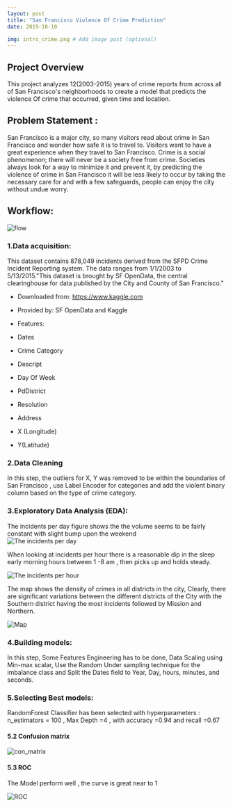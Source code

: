 ```yaml
---
layout: post
title: "San Francisco Violence Of Crime Prediction"
date: 2019-10-10

img: intro_crime.png # Add image post (optional)
---
```



## Project Overview 

This project analyzes 12(2003-2015) years of crime reports from across all of San Francisco's neighborhoods to create a model that predicts the violence Of crime  that occurred, given time and location.

## Problem Statement :
San Francisco is a major city, so many visitors read about crime in San Francisco and wonder how safe it is to travel to. Visitors want to have a great experience when they travel to San Francisco. Crime is a social phenomenon; there will never be a society free from crime. Societies always look for a way to minimize it and prevent it, by predicting the violence of crime in San Francisco it will be less likely to occur by taking the necessary care for and with a few safeguards, people can enjoy the city without undue worry.




## Workflow:

![flow]({{site.url}}//assets/img/flow3.png)

### 1.Data acquisition:
This dataset contains 878,049 incidents derived from the SFPD Crime Incident Reporting system. The data ranges from 1/1/2003 to 5/13/2015."This dataset is brought by SF OpenData, the central clearinghouse for data published by the City and County of San Francisco."

+ Downloaded from: https://www.kaggle.com
+ Provided by: SF OpenData and Kaggle

+ Features: 
+ Dates
+ Crime Category
+ Descript
+ Day Of Week
+ PdDistrict
+ Resolution
+ Address
+ X (Longitude)
+ Y(Latitude)


### 2.Data Cleaning

In this step, the outliers for X, Y  was removed to be  within the boundaries  of San Francisco , use Label Encoder for categories and add the violent binary column based on the type of crime category. 




### 3.Exploratory Data Analysis (EDA):
The incidents per day figure shows the the volume seems to be fairly constant with slight bump upon the weekend  
![The incidents per day ]({{site.url}}/assets/img/inc_perday.png)

When looking at incidents per hour there is a reasonable dip in the sleep early morning hours between 1 -8 am , then picks up and holds steady. 

![The incidents per hour ]({{site.url}}/assets/img/violent_nonhour.png)

The map shows the density of crimes in all districts in the city, Clearly, there are significant variations between the different districts of the City with the Southern district having the most incidents followed by Mission and Northern.

![Map]({{site.url}}/assets/img/mapp3.png)


### 4.Building models:  
In this step, Some Features Engineering has to be done, Data Scaling using Min-max scalar,
Use the Random Under sampling technique for the imbalance class and Split the Dates field to Year, Day, hours, minutes, and seconds.

### 5.Selecting Best models:
RandomForest Classifier has been selected with hyperparameters : n_estimators = 100 , Max Depth =4 , with accuracy =0.94 and recall =0.67

#### 5.2 Confusion matrix
![con_matrix]({{site.url}}/assets/img/con_matrix.png)

#### 5.3 ROC 
The Model perform well , the curve is great near to 1


![ROC]({{site.url}}/assets/img/Roc_p3.png)
